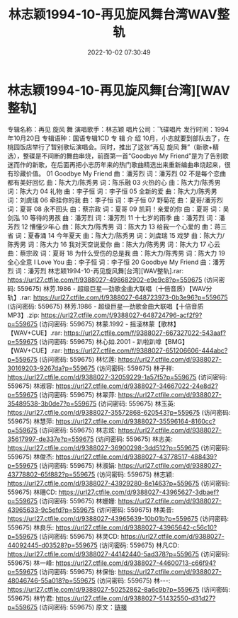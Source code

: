 ﻿---
title: 林志颖1994-10-再见旋风舞台湾WAV整轨
date: 2022-10-02 07:30:49
categories: WAV车载音乐、镜像
tags: 华语中文
---
# 林志颖1994-10-再见旋风舞[台湾][WAV整轨]

专辑名称：再见 旋风 舞
演唱歌手：林志颖
唱片公司：飞碟唱片
发行时间：1994年10月20日
专辑语种：国语专辑1CD
专 辑 介 绍
10月，小志就要到部队去了，在桃园饭店举行了暂别歌坛演唱会。同时，推出了这张“再见 旋风
舞”（新歌+精选），整碟是不间断的舞曲串烧，前面第一首“Goodbye My
Friend”是为了告别歌迷而作的新歌，在后面再把小志历年来的热门歌曲精选出来重新编曲串烧起来，很有珍藏价值。
01 Goodbye My Friend 曲：潘芳烈 词：潘芳烈
02 不是每个恋曲都有美好回忆 曲：陈大力/陈秀男 词：陈乐融
03 火热的心 曲：陈大力/陈秀男 词：陈大力
04 礼物 曲：李子恒 词：李子恒
05 全新的爱 曲：陈大力/陈秀男 词：刘虞瑞
06 牵挂你的我 曲：李子恒 词：李子恒
07 野菊花 曲：夏哥/潘芳烈 词：夏哥
08 永不回头 曲：蔡宗政 词：夏哥
09 凯莉！亲爱的你 曲：夏哥 词：吴剑泓
10 等待的男孩 曲：潘芳烈 词：潘芳烈
11 十七岁的雨季 曲：潘芳烈 词：潘芳烈
12 慒懂少年心 曲：陈大力/陈秀男 词：陈大力
13 给我一个心爱的 曲：蒋三省 词：夏春涌
14 今年夏天 曲：陈大力/陈秀男 词：刘虞瑞
15 戏梦 曲：陈大力/陈秀男 词：陈大力
16 我对天空说爱你 曲：陈大力/陈秀男 词：陈大力
17 心云 曲：蔡宗政 词：夏哥
18 为什么受伤的总是我 曲：陈大力/陈秀男 词：陈大力
19 全心全意 I Love You 曲：李子恒 词：李子恒
20 Goodbye My Friend 曲：潘芳烈 词：潘芳烈
林志颖1994-10-再见旋风舞[台湾][WAV整轨].rar: https://url27.ctfile.com/f/9388027-498682902-e9e9c8?p=559675
(访问密码: 559675)
林芳.1986 - 超级巨星—劲歌金曲大联唱（十倍音质）【WAV分轨】.rar: https://url27.ctfile.com/f/9388027-648723973-0b3e96?p=559675
(访问密码: 559675)
林芳.1986 - 超级巨星—劲歌金曲大联唱【十倍音质MP3】.zip: https://url27.ctfile.com/f/9388027-648724796-acf2f9?p=559675
(访问密码: 559675)
林蒙.1992 - 摇滚林蒙【歌林】【WAV+CUE】.rar: https://url27.ctfile.com/f/9388027-667327022-543aaf?p=559675
(访问密码: 559675)
林心如.2001 - 趴啦趴嗱【BMG】【WAV+CUE】.rar: https://url27.ctfile.com/f/9388027-651206606-444abc?p=559675
(访问密码: 559675)
林忆莲: https://url27.ctfile.com/d/9388027-30169203-9267da?p=559675
(访问密码: 559675)
林子祥: https://url27.ctfile.com/d/9388027-32059229-1a57f5?p=559675
(访问密码: 559675)
林淑容: https://url27.ctfile.com/d/9388027-34667022-24e8d2?p=559675
(访问密码: 559675)
林翠萍: https://url27.ctfile.com/d/9388027-35489538-3b0de7?p=559675
(访问密码: 559675)
林玉英: https://url27.ctfile.com/d/9388027-35572868-620543?p=559675
(访问密码: 559675)
林慧萍: https://url27.ctfile.com/d/9388027-35596164-8160cc?p=559675
(访问密码: 559675)
林志炫: https://url27.ctfile.com/d/9388027-35617997-de337e?p=559675
(访问密码: 559675)
林志美: https://url27.ctfile.com/d/9388027-36900298-3dd512?p=559675
(访问密码: 559675)
林俊杰: https://url27.ctfile.com/d/9388027-43778517-488439?p=559675
(访问密码: 559675)
林淑娟: https://url27.ctfile.com/d/9388027-43778802-65f882?p=559675
(访问密码: 559675)
林志颖: https://url27.ctfile.com/d/9388027-43929280-8e1463?p=559675
(访问密码: 559675)
林珊CD: https://url27.ctfile.com/d/9388027-43965627-3dbaef?p=559675
(访问密码: 559675)
林姗姗: https://url27.ctfile.com/d/9388027-43965633-9c5efd?p=559675
(访问密码: 559675)
林美音: https://url27.ctfile.com/d/9388027-43965639-10b01b?p=559675
(访问密码: 559675)
林良乐: https://url27.ctfile.com/d/9388027-43965642-c56c10?p=559675
(访问密码: 559675)
林灵CD: https://url27.ctfile.com/d/9388027-44092445-d03528?p=559675
(访问密码: 559675)
林凡CD: https://url27.ctfile.com/d/9388027-44142440-5ad378?p=559675
(访问密码: 559675)
林一峰: https://url27.ctfile.com/d/9388027-44600713-c66f94?p=559675
(访问密码: 559675)
林保怡: https://url27.ctfile.com/d/9388027-48046746-55a018?p=559675
(访问密码: 559675)
林---: https://url27.ctfile.com/d/9388027-50252862-8a6c9b?p=559675
(访问密码: 559675)
林竹君: https://url27.ctfile.com/d/9388027-51432550-d31d27?p=559675
(访问密码: 559675)
原文：[链接](https://blog.sina.com.cn/s/blog_1647c7e7601030zpf.html)